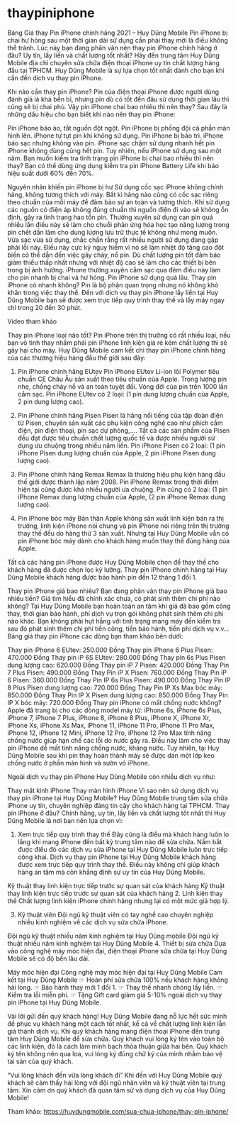 # thaypiniphone

Bảng Giá thay Pin iPhone chính hãng 2021 – Huy Dũng Mobile
Pin iPhone bị chai hư hỏng sau một thời gian dài sử dụng cần phải thay mới là điều không thể tránh. Lúc này bạn đang phân vân nên thay pin iPhone chính hãng ở đâu? Uy tín, lấy liền và chất lượng tốt nhất? Hãy đến trung tâm Huy Dũng Mobile địa chỉ chuyên sửa chữa điện thoại iPhone uy tín chất lượng hàng đầu tại TPHCM. Huy Dũng Mobile là sự lựa chọn tốt nhất dành cho bạn khi cần đến dịch vụ thay pin iPhone.

Khi nào cần thay pin iPhone?
Pin của điện thoại iPhone được người dùng đánh giá là khá bền bỉ, nhưng pin dù có tốt đến đâu sử dụng thời gian lâu thì cũng sẽ bị chai phù. Vậy pin iPhone chai bao nhiêu thì nên thay? Sau đây là những dấu hiệu cho bạn biết khi nào nên thay pin iPhone:

Pin iPhone báo ảo, tắt nguồn đột ngột.
Pin iPhone bị phồng đội cả phần màn hình lên.
iPhone tự tụt pin khi không sử dụng.
Pin iPhone bị bảo trì.
iPhone báo sạc nhưng không vào pin.
iPhone sạc chậm sử dụng nhanh hết pin
iPhone không dùng cũng hết pin.
Tuy nhiên, nếu iPhone sử dụng sau một năm. Bạn muốn kiểm tra tình trạng pin iPhone bị chai bao nhiêu thì nên thay? Bạn có thể dùng ứng dụng kiểm tra pin iPhone Battery Life khi báo hiệu suất dưới 60% đến 70%.

Nguyên nhân khiến pin iPhone bị hư
Sử dụng cốc sạc iPhone không chính hãng, không tương thích với máy. Bất kì hãng nào cũng có cốc sạc riêng theo chuẩn của mỗi máy để đảm bảo sự an toàn và tương thích. Khi sử dụng các nguồn có điện áp không đúng chuẩn thì nguồn điện đi vào sẽ không ổn định, gây ra tình trạng hao tổn pin.
Thường xuyên sử dụng cạn pin quá nhiều lần điều này sẽ làm cho chuỗi phản ứng hóa học tạo năng lượng trong pin chết dần làm cho dung lượng lưu trữ thực tế không như mong muốn.
Vừa sạc vừa sử dụng, chắc chắn rằng rất nhiều người sử dụng đang gặp phải lỗi này. Điều này cực kỳ nguy hiểm vì nó sẽ làm nhiệt độ tăng cao đột biến có thể dẫn đến việc gây cháy, nổ pin. Dù chất lượng pin tốt đảm bảo giảm thiểu thấp nhất nhưng với nhiệt độ cao sẽ làm cho các thiết bị bên trong bị ảnh hưởng.
iPhone thường xuyên cắm sạc qua đêm điều này làm cho pin nhanh bị chai và hư hỏng.
Pin iPhone sử dụng quá lâu.
Thay pin iPhone có nhanh không?
Pin là bộ phận quan trọng nhưng nó không khó khăn trong việc thay thế. Đến với dịch vụ thay pin iPhone lấy liền tại Huy Dũng Mobile bạn sẽ được xem trực tiếp quy trình thay thế và lấy máy ngay chỉ trong 20 đến 30 phút.

Video tham khảo


Thay pin iPhone loại nào tốt?
Pin iPhone trên thị trường có rất nhiều loại, nếu bạn vô tình thay nhầm phải pin iPhone linh kiện giá rẻ kém chất lượng thì sẽ gây hại cho máy. Huy Dũng Mobile cam kết chỉ thay pin iPhone chính hãng của các thương hiệu hàng đầu thế giới sau đây:

1. Pin iPhone chính hãng EUtev
Pin iPhone EUtev Li-ion lõi Polymer tiêu chuẩn CE Châu Âu sản xuất theo tiêu chuẩn của Apple. Trọng lượng pin nhẹ, chống cháy nổ và an toàn tuyệt đối. Vòng đời của pin trên 1000 lần cắm sạc. Pin iPhone EUtev có 2 loại: (1 pin dung lượng chuẩn của Apple, 2 pin dung lượng cao).

2. Pin iPhone chính hãng Pisen
Pisen là hãng nổi tiếng của tập đoàn điện tử Pisen, chuyên sản xuất các phụ kiện công nghệ cao như phích cắm điện, pin điện thoại, pin sạc dự phòng,…. Tất cả các sản phẩm của Pisen đều đạt được tiêu chuẩn chất lượng quốc tế và được nhiều người sử dụng ưu chuộng trong nhiều năm liền. Pin iPhone Pisen có 2 loại: (1 pin iPhone Pisen dung lượng chuẩn của Apple, 2 pin iPhone Pisen dung lượng cao).

3. Pin iPhone chính hãng Remax
Remax là thương hiệu phụ kiện hàng đầu thế giới được thành lập năm 2008. Pin iPhone Remax trong thời điểm hiện tại cũng được khá nhiều người ưa chuộng. Pin cũng có 2 loại: (1 pin iPhone Remax dung lượng chuẩn của Apple, (2 pin iPhone Remax dung lượng cao).

4. Pin iPhone bóc máy
Bản thân Apple không sản xuất linh kiện bán ra thị trường, linh kiện iPhone nói chung và pin iPhone nói riêng trên thị trường thay thế đều do hãng thứ 3 sản xuất. Nhưng tại Huy Dũng Mobile vẫn có pin iPhone bóc máy dành cho khách hàng muốn thay thế đúng hàng của Apple.

Tất cả các hãng pin iPhone được Huy Dũng Mobile chọn để thay thế cho khách hàng đã được chọn lọc kỹ lưỡng. Thay pin iPhone chính hãng tại Huy Dũng Mobile khách hàng được bảo hành pin đến 12 tháng 1 đổi 1.

Thay pin iPhone giá bao nhiêu?
Bạn đang phân vân thay pin iPhone giá bao nhiêu tiền? Giá tìm hiểu đã chính xác chưa, có phát sinh thêm chi phí nào không? Tại Huy Dũng Mobile bạn hoàn toàn an tâm khi giá đã bao gồm công thay, thời gian bảo hành, phí dịch vụ trọn gói không phát sinh thêm chi phí nào khác. Bạn không phải hụt hẫng với tình trạng mang máy đến kiểm tra sau đó phát sinh thêm chi phí tiền công, tiền bảo hành, tiền phí dịch vụ v.v… Bảng giá thay pin iPhone các dòng bạn tham khảo bên dưới:

Thay pin iPhone 6 EUtev: 250.000 Đồng
Thay pin iPhone 6 Plus Pisen: 470.000 Đồng
Thay pin iP 6S EUtev: 280.000 Đồng
Thay pin 6s Plus Pisen dung lượng cao: 620.000 Đồng
Thay pin iP 7 Pisen: 420.000 Đồng
Thay Pin 7 Plus Pisen: 490.000 Đồng
Thay Pin iP X Pisen: 760.000 Đồng
Thay Pin iP 6 Pisen: 360.000 Đồng
Thay Pin IP 6s Plus Pisen: 490.000 Đồng
Thay Pin IP 8 Plus Pisen dung lượng cao: 720.000 Đồng
Thay Pin IP Xs Max bóc máy: 850.000 Đồng
Thay Pin IP X Pisen dung lượng cao: 850.000 Đồng
Thay Pin IP X bóc máy: 720.000 Đồng
Thay pin iPhone có mất chống nước không?
Apple đã trang bị cho các dòng model máy từ: iPhone 6s, iPhone 6s Plus, iPhone 7, iPhone 7 Plus, iPhone 8, iPhone 8 Plus, iPhone X, iPhone Xr, iPhone Xs, iPhone Xs Max, iPhone 11, iPhone 11 Pro, iPhone 11 Pro Max, iPhone 12, iPhone 12 Mini, iPhone 12 Pro, iPhone 12 Pro Max tính năng chống nước giúp hạn chế các lỗi do nước gây ra. Điều này làm cho việc thay pin iPhone dễ mất tính năng chống nước, kháng nước. Tuy nhiên, tại Huy Dũng Mobile sau khi pin thay hoàn thành máy sẽ được dán một lớp keo chống nước ở phần màn hình và sườn vỏ iPhone.

Ngoài dịch vụ thay pin iPhone Huy Dũng Mobile còn nhiều dịch vụ như:

Thay mặt kính iPhone
Thay màn hình iPhone
Vì sao nên sử dụng dịch vụ thay pin iPhone tại Huy Dũng Mobile?
Huy Dũng Mobile trung tâm sửa chữa iPhone uy tín, chuyên nghiệp đáng tin cậy cho khách hàng tại TPHCM. Thay pin iPhone ở đâu? Chính hãng, uy tín, lấy liền và chất lượng tốt nhất thì Huy Dũng Mobile là nơi bạn nên lựa chọn vì:

1. Xem trực tiếp quy trình thay thế
Đây cũng là điều mà khách hàng luôn lo lắng khi mang iPhone đến bất kỳ trung tâm nào để sửa chữa. Nắm bắt được điều đó các dịch vụ sửa iPhone tại Huy Dũng Mobile luôn trực tiếp công khai. Dịch vụ thay pin iPhone tại Huy Dũng Mobile khách hàng được xem trực tiếp quy trình thay thế. Điều này không chỉ giúp khách hàng an tâm mà còn khẳng định sự uy tín của Huy Dũng Mobile.

Kỹ thuật thay linh kiện trực tiếp trước sự quan sát của khách hàng
Kỹ thuật thay linh kiện trực tiếp trước sự quan sát của khách hàng
2. Linh kiện thay thế
Chất lượng linh kiện iPhone chính hãng nhưng lại có một mức giá hợp lý.

3. Kỹ thuật viên
Đội ngũ kỹ thuật viên có tay nghề cao chuyên nghiệp nhiều kinh nghiệm về các dịch vụ sửa chữa iPhone.

Đội ngũ kỹ thuật nhiều năm kinh nghiệm tại Huy Dũng mobile
Đội ngũ kỹ thuật nhiều năm kinh nghiệm tại Huy Dũng Mobile
4. Thiết bị sửa chữa
Dựa vào công nghệ máy móc hiện đại, điện thoại iPhone sửa chữa tại Huy Dũng Mobile sẽ có độ bền lâu dài.

Máy móc hiện đại
Công nghệ máy móc hiện đại tại Huy Dũng Mobile
Cam kết tại Huy Dũng Mobile
☞ Hoàn phí sửa chữa 100% nếu khách hàng không hài lòng.
☞ Bảo hành thay mới 1 đổi 1.
☞ Thay thế nhanh chóng lấy liền.
☞ Kiểm tra lỗi miễn phí.
☞ Tặng Gift card giảm giá 5-10% ngoài dịch vụ thay pin iPhone tại Huy Dũng Mobile.

Vài lời gửi đến quý khách hàng!
Huy Dũng Mobile đang nỗ lực hết sức mình để phục vụ khách hàng một cách tốt nhất, kể cả về chất lượng linh kiện lẫn giá thành dịch vụ. Khi quý khách hàng mang điện thoại iPhone đến trung tâm Huy Dũng Mobile để sửa chữa. Quý khách vui lòng ký tên vào toàn bộ các linh kiện, đó là cách làm minh bạch thỏa thuận giữa hai bên. Quý khách ký tên không nên qua loa, vui lòng ký đúng chữ ký của mình nhằm bảo vệ tài sản của quý khách.

“Vui lòng khách đến vừa lòng khách đi” Khi đến với Huy Dũng Mobile quý khách sẽ cảm thấy hài lòng với đội ngũ nhân viên và kỹ thuật viên tại trung tâm. Xin cảm ơn quý khách đã quan tâm sử và dụng dịch vụ của Huy Dũng Mobile!

Tham khảo: https://huydungmobile.com/sua-chua-iphone/thay-pin-iphone/
